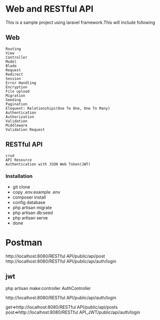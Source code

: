 # Web and RESTful API

This is a sample project using laravel framework.This will include following

Web
-----
```
Routing
View
Controller
Model
Blade
Request
Redirect
Session
Error Handling
Encryption
File upload
Migration
Seeding
Pagination
Eloquent: Relationships(One To One, One To Many)
Authentication
Authorization
Validation
Middleware
Validation Request
```
RESTful API
-----------
```
crud
API Resource
Authentication with JSON Web Token(JWT)
```
### Installation

- git clone
- copy .env.example .env
- composer install
- config database
- php artisan migrate
- php artisan db:seed
- php artisan serve
- done

Postman
==========
http://localhost:8080/RESTful API/public/api/post 
http://localhost:8080/RESTful API/public/api/auth/login

jwt
----
php artisan make:controller AuthController

http://localhost:8080/RESTful API/public/api/auth/login


get=>http://localhost:8080/RESTful API/public/api/posts
post=>http://localhost:8080/RESTful API_JWT/public/api/auth/login